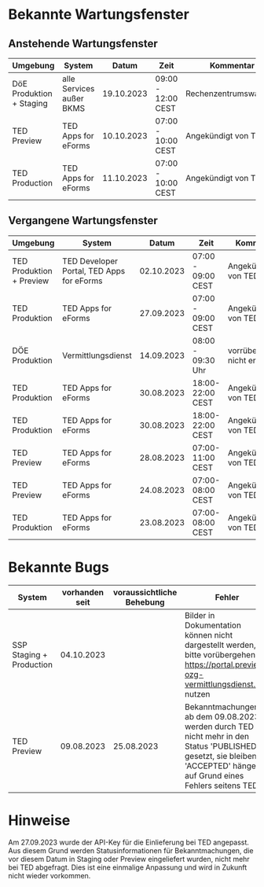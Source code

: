 # Bekannte Wartungsfenster



## Anstehende Wartungsfenster

| Umgebung    | System              | Datum      | Zeit              | Kommentar           |
|-------------|---------------------|------------|-------------------|---------------------|
| DöE Produktion + Staging | alle Services außer BKMS | 19.10.2023 | 09:00 - 12:00 CEST | Rechenzentrumswartung | 
| TED Preview | TED Apps for eForms | 10.10.2023 | 07:00 - 10:00 CEST | Angekündigt von TED | 
| TED Production | TED Apps for eForms | 11.10.2023 | 07:00 - 10:00 CEST | Angekündigt von TED | 

## Vergangene Wartungsfenster

| Umgebung    | System              | Datum      | Zeit              | Kommentar           |
|-------------|---------------------|------------|-------------------|---------------------|
| TED Produktion + Preview | TED Developer Portal, TED Apps for eForms | 02.10.2023 | 07:00 - 09:00 CEST | Angekündigt von TED | 
| TED Produktion | TED Apps for eForms | 27.09.2023 | 07:00 - 09:00 CEST | Angekündigt von TED |
| DÖE Produktion  | Vermittlungsdienst| 14.09.2023| 08:00 - 09:30 Uhr | vorrübergehend nicht erreichbar | 
| TED Produktion| TED Apps for eForms | 30.08.2023 | 18:00-22:00 CEST | Angekündigt von TED | 
| TED Produktion| TED Apps for eForms | 30.08.2023 | 18:00-22:00 CEST | Angekündigt von TED |
| TED Preview | TED Apps for eForms | 28.08.2023 | 07:00-11:00 CEST  | Angekündigt von TED |
| TED Preview | TED Apps for eForms | 24.08.2023 | 07:00-08:00 CEST  | Angekündigt von TED |
| TED Produktion| TED Apps for eForms | 23.08.2023 | 07:00-08:00 CEST | Angekündigt von TED | 

# Bekannte Bugs 

| System       | vorhanden seit      | voraussichtliche Behebung   | Fehler           |
|--------------|--------------------------|-----------------------------|---------------------|
| SSP Staging + Production | 04.10.2023 |  | Bilder in Dokumentation können nicht dargestellt werden, bitte vorübergehend https://portal.preview-ozg-vermittlungsdienst.de nutzen |
| TED Preview  | 09.08.2023               | 25.08.2023                   | Bekanntmachungen ab dem 09.08.2023 werden durch TED nicht mehr in den Status 'PUBLISHED' gesetzt, sie bleiben in 'ACCEPTED' hängen auf Grund eines Fehlers seitens TED |


# Hinweise

Am 27.09.2023 wurde der API-Key für die Einlieferung bei TED angepasst. Aus diesem Grund werden Statusinformationen für Bekanntmachungen, die vor diesem Datum in Staging oder Preview eingeliefert wurden, nicht mehr bei TED abgefragt. Dies ist eine einmalige Anpassung und wird in Zukunft nicht wieder vorkommen. 
